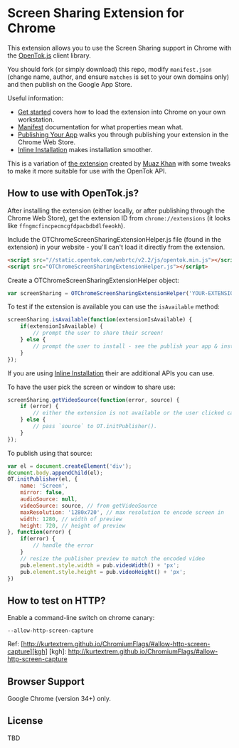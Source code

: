 Screen Sharing Extension for Chrome
===================================

This extension allows you to use the Screen Sharing support in Chrome with the [OpenTok.js][ot] client library.

You should fork (or simply download) this repo, modify `manifest.json` (change name, author, and ensure `matches` is set to your own domains only) and then publish on the Google App Store.

Useful information:

* [Get started][getstarted] covers how to load the extension into Chrome on your own workstation.
* [Manifest][manifest] documentation for what properties mean what.
* [Publishing Your App][publish] walks you through publishing your extension in the Chrome Web Store.
* [Inline Installation][inline] makes installation smoother.

This is a variation of [the extension][mkext] created by [Muaz Khan][mkgh] with some tweaks to make it more suitable for use with the OpenTok API.

[ot]: http://tokbox.com/opentok/libraries/client/js/
[mkext]: https://github.com/muaz-khan/WebRTC-Experiment/tree/master/Chrome-Extensions/desktopCapture
[mkgh]: https://github.com/muaz-khan
[getstarted]: https://developer.chrome.com/extensions/getstarted#unpacked
[manifest]: https://developer.chrome.com/extensions/manifest
[publish]: https://developer.chrome.com/webstore/publish
[inline]: https://developer.chrome.com/webstore/inline_installation

## How to use with OpenTok.js?

After installing the extension (either locally, or after publishing through the Chrome Web Store), get the extension ID from `chrome://extensions` (it looks like `ffngmcfincpecmcgfdpacbdbdlfeeokh`).

Include the OTChromeScreenSharingExtensionHelper.js file (found in the extension) in your website - you'll can't load it directly from the extension.

```html
<script src="//static.opentok.com/webrtc/v2.2/js/opentok.min.js"></script>
<script src="OTChromeScreenSharingExtensionHelper.js"></script>
```

Create a OTChromeScreenSharingExtensionHelper object:

```javascript
var screenSharing = OTChromeScreenSharingExtensionHelper('YOUR-EXTENSION-ID');
```

To test if the extension is available you can use the `isAvailable` method:

```javascript
screenSharing.isAvailable(function(extensionIsAvailable) {
    if(extensionIsAvailable) {
        // prompt the user to share their screen!
    } else {
        // prompt the user to install - see the publish your app & install inline links above.
    }
});
```

If you are using [Inline Installation][inline] their are additional APIs you can use.

To have the user pick the screen or window to share use:

```javascript
screenSharing.getVideoSource(function(error, source) {
    if (error) {
        // either the extension is not available or the user clicked cancel
    } else {
        // pass `source` to OT.initPublisher().
    }
});
```

To publish using that source:

```javascript
var el = document.createElement('div');
document.body.appendChild(el);
OT.initPublisher(el, {
    name: 'Screen',
    mirror: false,
    audioSource: null,
    videoSource: source, // from getVideoSource
    maxResolution: '1280x720', // max resolution to encode screen in
    width: 1280, // width of preview
    height: 720, // height of preview
}, function(error) {
    if(error) {
        // handle the error
    }
    // resize the publisher preview to match the encoded video
    pub.element.style.width = pub.videoWidth() + 'px';
    pub.element.style.height = pub.videoHeight() + 'px';
})
```

## How to test on HTTP?

Enable a command-line switch on chrome canary:

```
--allow-http-screen-capture
```

Ref: [http://kurtextrem.github.io/ChromiumFlags/#allow-http-screen-capture][kgh]
[kgh]: http://kurtextrem.github.io/ChromiumFlags/#allow-http-screen-capture

## Browser Support

Google Chrome (version 34+) only.

## License

TBD
